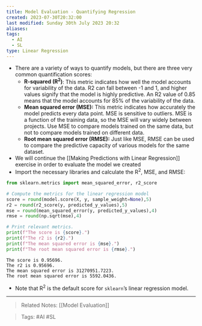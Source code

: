 ```yaml
---
title: Model Evaluation - Quantifying Regression
created: 2023-07-30T20:32:00
last modified: Sunday 30th July 2023 20:32
aliases: 
tags:
  - AI
  - SL
type: Linear Regression
---
```

- There are a variety of ways to quantify models, but there are three very common quantification scores:
	- **R-squared (R<sup>2</sup>)**: This metric indicates how well the model accounts for variability of the data. R2 can fall between -1 and 1, and higher values signify that the model is highly predictive. An R2 value of 0.85 means that the model accounts for 85% of the variability of the data.
	- **Mean squared error (MSE):** This metric indicates how accurately the model predicts every data point. MSE is sensitive to outliers. MSE is a function of the training data, so the MSE will vary widely between projects. Use MSE to compare models trained on the same data, but not to compare models trained on different data.
	- **Root mean squared error (RMSE):** Just like MSE, RMSE can be used to compare the predictive capacity of various models for the same dataset.
- We will continue the [[Making Predictions with Linear Regression]] exercise in order to evaluate the model we created
- Import the necessary libraries and calculate the R<sup>2</sup>, MSE, and RMSE:
```python
from sklearn.metrics import mean_squared_error, r2_score

# Compute the metrics for the linear regression model
score = round(model.score(X, y, sample_weight=None),5)
r2 = round(r2_score(y, predicted_y_values),5)
mse = round(mean_squared_error(y, predicted_y_values),4)
rmse = round(np.sqrt(mse),4)

# Print relevant metrics.
print(f"The score is {score}.")
print(f"The r2 is {r2}.")
print(f"The mean squared error is {mse}.")
print(f"The root mean squared error is {rmse}.")
```
```text
The score is 0.95696.
The r2 is 0.95696.
The mean squared error is 31270951.7223.
The root mean squared error is 5592.0436.
```
- Note that R<sup>2</sup> is the default score for `sklearn`’s linear regression model.
---
>Related Notes: [[Model Evaluation]]

>Tags: #AI #SL 
